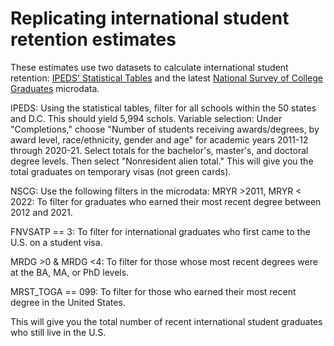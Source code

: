 # Replicating international student retention estimates

These estimates use two datasets to calculate international student retention: [IPEDS' Statistical Tables](https://nces.ed.gov/ipeds/datacenter/Statistics.aspx?sid=f81e2202-0244-4bac-ac99-b1f833b5c679&rtid=3)  and the latest [National Survey of College Graduates](https://ncses.nsf.gov/surveys/national-survey-college-graduates/2023) microdata.

IPEDS: Using the statistical tables, filter for all schools within the 50 states and D.C. This should yield 5,994 schols. 
Variable selection: Under "Completions," choose "Number of students receiving awards/degrees, by award level, race/ethnicity, gender and age" for academic years 2011-12 through 2020-21. Select totals for the bachelor's, master's, and doctoral degree levels. Then select "Nonresident alien total." This will give you the total graduates on temporary visas (not green cards). 

NSCG: Use the following filters in the microdata:
MRYR >2011, MRYR < 2022: To filter for graduates who earned their most recent degree between 2012 and 2021. 

FNVSATP == 3: To filter for international graduates who first came to the U.S. on a student visa. 

MRDG >0 & MRDG <4: To filter for those whose most recent degrees were at the BA, MA, or PhD levels.

MRST_TOGA == 099: To filter for those who earned their most recent degree in the United States. 

This will give you the total number of recent international student graduates who still live in the U.S. 
